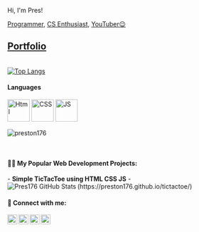 <p align="left">Hi, I'm Pres! </p><a href="https://github.com/preston176">Programmer</a>, <a href="https://www.linkedin.com/in/preston-mayieka-71a532174/">CS Enthusiast</a>, <a href="https://www.youtube.com/c/preston176">YouTuber😉</a></h1>


<h2><a href="https://preston176.github.io/">Portfolio</a></h2>
</br>
<a align="right"

[![Top Langs](https://github-readme-stats-git-masterrstaa-rickstaa.vercel.app/api/top-langs/?username=preston176&theme=midnight-purple&langs_count=10&layout=compact)](https://github.com/preston176/github-readme-stats)</b>
</a>

<h4> Languages </h4>
<p align='left'>
<img src="https://raw.githubusercontent.com/bablubambal/All_logo_and_pictures/1ac69ce5fbc389725f16f989fa53c62d6e1b4883/social%20icons/html5.svg" alt="Html" height="50" width="50" />
<img src="https://raw.githubusercontent.com/bablubambal/All_logo_and_pictures/1ac69ce5fbc389725f16f989fa53c62d6e1b4883/social%20icons/css3.svg" alt="CSS" height="50" width="50" />
<img src="https://raw.githubusercontent.com/bablubambal/All_logo_and_pictures/1ac69ce5fbc389725f16f989fa53c62d6e1b4883/social%20icons/javascript.svg" alt="JS" height="50" width="50" />

</p>
<p><img align="center" src="https://github-readme-streak-stats.herokuapp.com/?user=preston176&" alt="preston176" /></p>
</br>
<!--
  <b>Computer science resources 💻</b>
[2.2 Notes](https://github.com/preston176/0x0resources)
-->
 
<h4>👨‍💻 My Popular Web Development Projects:</h4>
- <b>Simple TicTacToe using HTML CSS JS</b>
  -(https://preston176.github.io/tictactoe/)
  
  <img align="left" alt="Pres176 GitHub Stats" src="https://github-readme-stats.vercel.app/api?username=preston176&show_icons=true&hide_border=false&title_color=ff652f&icon_color=FFE400&bg_color=09131B&text_color=ffffff&border_color=0c1a25" />

<!--
<h2>👨‍💻 Other Software Development Projects:</h2>

- <b>Data Structures and Algorithms Practice (AlgoExpert)</b>
  - [Praciting DS & Algos in Python](https://github.com/joshmadakor1/Algorithms-Practice)
- <b>Full Stack Web App (React, NodeJS, Azure, and Machine Learning Components)</b>
  - [Image Analysis Middleware](https://github.com/joshmadakor1/4chan-Image-Analysis-Middleware-C964) <b><i>(Potentially NSFW)</b></i>
- <b>PowerShell</b>
  - [Windows EventLog: Failed RDP Logins Source IP to full GeoData Conversion](https://github.com/joshmadakor1/Sentinel-Lab)
  - [JWipe (Disk Wiping Utility)](https://github.com/joshmadakor1/Jwipe.PowerShell)
  - [Active Directory Bulk User Creation](https://github.com/joshmadakor1/AD_PS)
  - [FIM (File Integrity Monitor)](https://github.com/joshmadakor1/PowerShell-Integrity-FIM)
- <b>C# (.NET Desktop Applications)</b>
  - [Ransomware Proof of Concept (Encrypter)](https://github.com/joshmadakor1/EncrypterPOC)
  - [Ransomware Proof of Concept (Decrypter)](https://github.com/joshmadakor1/DecrypterPOC)
  - [Keylogger with Email Capability](https://github.com/joshmadakor1/Key-Logger-With-Email)
- <b>Python</b>
  - [Package Delivery Application (Datastructures and Algorithms Demo)](https://github.com/joshmadakor1/Package-Delivery-Pathfinding-Algorithm)
  - [Python Comprehensive tutorial](https://www.youtube.com/watch?v=kWEbNBXc2-Y)
  -->
  
  <!--
<h4>📺 Popular YouTube Videos</h4>
- [How to get into Cybersecurity Starting From Zero](https://www.youtube.com/watch?v=a83ASGn_V_s)
- [A Day in the Life of a Cybersecurity Anayst](https://www.youtube.com/watch?v=uHy3oM7NnoU)
- [How to Create a KeyLogger (C#)](https://www.youtube.com/watch?v=N-L9hklSlNk)
- [Ransomware Demonstration (C#)](https://www.youtube.com/watch?v=OfvdQeh79s0)
- [Is WGU Legit?](https://www.youtube.com/watch?v=E2MwRWxDBkA)
-->
<h4> 🤳 Connect with me:</h4>

[<img align="left" alt="Preston176 | YouTube" width="22px" src="https://cdn.jsdelivr.net/npm/simple-icons@v3/icons/youtube.svg" />][youtube]
[<img align="left" alt="Preston176 | Twitter" width="22px" src="https://cdn.jsdelivr.net/npm/simple-icons@v3/icons/twitter.svg" />][twitter]
[<img align="left" alt="Preston176 | LinkedIn" width="22px" src="https://cdn.jsdelivr.net/npm/simple-icons@v3/icons/linkedin.svg" />][linkedin]
[<img align="left" alt="Preston176 | Instagram" width="22px" src="https://cdn.jsdelivr.net/npm/simple-icons@v3/icons/instagram.svg" />][instagram]

[twitter]: https://twitter.com/Preston_176
[youtube]: https://www.youtube.com/c/preston176
[instagram]: https://www.instagram.com/preston_werg/
[linkedin]: https://www.linkedin.com/in/preston-mayieka-71a532174/

<!--
**preston176/preston176** is a ✨ _special_ ✨ repository because its `README.md` (this file) appears on your GitHub profile.

- 🔭 I’m currently working on

- 👯 I’m looking to collaborate on ...
- 🤔 I’m looking for help with ...
- 💬 Ask me about ...
- 📫 How to reach me: ...
- 😄 Pronouns: ...
- ⚡ Fun fact:
-->
